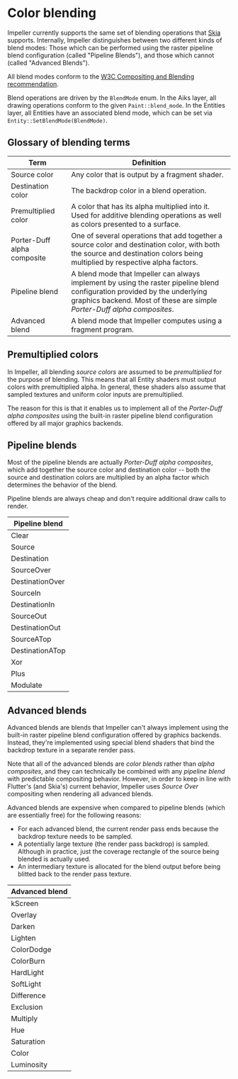 # Color blending

Impeller currently supports the same set of blending operations that
[Skia](https://api.skia.org/SkBlendMode_8h.html#ad96d76accb8ff5f3eafa29b91f7a25f0)
supports. Internally, Impeller distinguishes between two different kinds of
blend modes: Those which can be performed using the raster pipeline blend
configuration (called "Pipeline Blends"), and those which cannot (called
"Advanced Blends").

All blend modes conform to the
[W3C Compositing and Blending recommendation](https://www.w3.org/TR/compositing-1/).

Blend operations are driven by the `BlendMode` enum. In the Aiks layer,
all drawing operations conform to the given `Paint::blend_mode`. In the Entities
layer, all Entities have an associated blend mode, which can be set via
`Entity::SetBlendMode(BlendMode)`.

## Glossary of blending terms
| Term | Definition |
| --- | --- |
| Source color | Any color that is output by a fragment shader. |
| Destination color | The backdrop color in a blend operation. |
| Premultiplied color | A color that has its alpha multiplied into it. Used for additive blending operations as well as colors presented to a surface. |
| Porter-Duff alpha composite | One of several operations that add together a source color and destination color, with both the source and destination colors being multiplied by respective alpha factors. |
| Pipeline blend | A blend mode that Impeller can always implement by using the raster pipeline blend configuration provided by the underlying graphics backend. Most of these are simple _Porter-Duff alpha composites_. |
| Advanced blend | A blend mode that Impeller computes using a fragment program. |

## Premultiplied colors

In Impeller, all blending _source colors_ are assumed to be _premultiplied_ for
the purpose of blending. This means that all Entity shaders must output colors
with premultiplied alpha. In general, these shaders also assume that sampled
textures and uniform color inputs are premultiplied.

The reason for this is that it enables us to implement all of the _Porter-Duff
alpha composites_ using the built-in raster pipeline blend configuration offered
by all major graphics backends.

## Pipeline blends

Most of the pipeline blends are actually _Porter-Duff alpha composites_, which
add together the source color and destination color -- both the source and
destination colors are multiplied by an alpha factor which determines the
behavior of the blend.

Pipeline blends are always cheap and don't require additional draw calls to
render.

| Pipeline blend |
| --- |
| Clear |
| Source |
| Destination |
| SourceOver |
| DestinationOver |
| SourceIn |
| DestinationIn |
| SourceOut |
| DestinationOut |
| SourceATop |
| DestinationATop |
| Xor |
| Plus |
| Modulate |

## Advanced blends

Advanced blends are blends that Impeller can't always implement using the
built-in raster pipeline blend configuration offered by graphics backends.
Instead, they're implemented using special blend shaders that bind the backdrop
texture in a separate render pass.

Note that all of the advanced blends are _color blends_ rather than _alpha
composites_, and they can technically be combined with any _pipeline blend_ with
predictable compositing behavior. However, in order to keep in line with
Flutter's (and Skia's) current behavior, Impeller uses _Source Over_ compositing
when rendering all advanced blends.

Advanced blends are expensive when compared to pipeline blends (which are
essentially free) for the following reasons:
* For each advanced blend, the current render pass ends because the backdrop
  texture needs to be sampled.
* A potentially large texture (the render pass backdrop) is sampled. Although in
  practice, just the coverage rectangle of the source being blended is actually
  used.
* An intermediary texture is allocated for the blend output before being blitted
  back to the render pass texture.

| Advanced blend |
| --- |
| kScreen |
| Overlay |
| Darken |
| Lighten |
| ColorDodge |
| ColorBurn |
| HardLight |
| SoftLight |
| Difference |
| Exclusion |
| Multiply |
| Hue |
| Saturation |
| Color |
| Luminosity |
